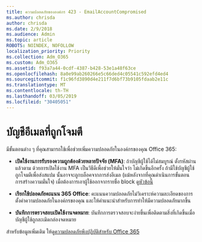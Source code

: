 ```yaml
---
title: ความปลอดภัยขององค์กร 423 - EmailAccountCompromised
ms.author: chrisda
author: chrisda
ms.date: 2/9/2018
ms.audience: Admin
ms.topic: article
ROBOTS: NOINDEX, NOFOLLOW
localization_priority: Priority
ms.collection: Adm_O365
ms.custom: Adm_O365
ms.assetid: f93a7a44-0cdf-4387-b428-53e1a48f63ce
ms.openlocfilehash: 8a0e99ab260266e5c66ded4c05541c592efd4ed4
ms.sourcegitcommit: f1c96fd3890d4e211f7d6bf73b9105fdaab2e11c
ms.translationtype: MT
ms.contentlocale: th-TH
ms.lasthandoff: 03/05/2019
ms.locfileid: "30405051"
---
```

# <a name="compromised-email-accounts"></a>บัญชีอีเมลที่ถูกโจมตี

มีขั้นตอนต่าง ๆ ที่คุณสามารถใช้เพื่อช่วยเพิ่มความปลอดภัยในองค์กรของคุณ Office 365:
  
- **เปิดใช้งานการรับรองความถูกต้องด้วยหลายปัจจัย (MFA)**: ถ้าบัญชีผู้ใช้ได้ไม่สมบูรณ์ ตั้งรหัสผ่านแล้วตาม ด้วยการเปิดใช้งาน MFA เป็นวิธีดีเพื่อช่วยให้มั่นใจว่า ไม่เกิดขึ้นอีกครั้ง ถ้ามีใช้บัญชีผู้ใช้ถูกโจมตีเพื่อส่งสแปม นั้นอาจจะถูกบล็อคจากการส่งอีเมล (แม้หลังจากที่คุณดำเนินการขั้นตอนการสร้างความมั่นใจ) เมื่อต้องการเอาผู้ใช้ออกจากรายชื่อ block ดู[หัวข้อนี้](https://technet.microsoft.com/library/ms.exch.eac.actioncenter.aspx)
    
- **เรียกใช้ปลอดภัยคะแนน 365 Office**: คะแนนความปลอดภัยไม่วิเคราะห์ความละเอียดของการตั้งค่าความปลอดภัยในองค์กรของคุณ และให้คำแนะนำสำหรับการทำให้มีความปลอดภัยมากขึ้น
    
- **บันทึกการตรวจสอบเปิดใช้งานจดหมาย**: บันทึกการตรวจสอบจะง่ายขึ้นเพื่อติดตามสิ่งที่เกิดขึ้นเมื่อบัญชีผู้ใช้ถูกละเมิดกล่องจดหมาย
    
สำหรับข้อมูลเพิ่มเติม ให้ดู[ความปลอดภัยพึงปฏิบัติสำหรับ Office 365](https://support.office.com/article/9295e396-e53d-49b9-ae9b-0b5828cdedc3.aspx)
  

